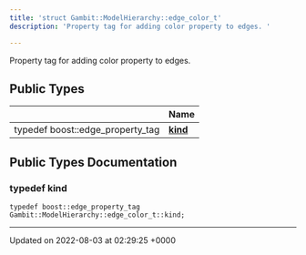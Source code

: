 ```yaml
---
title: 'struct Gambit::ModelHierarchy::edge_color_t'
description: 'Property tag for adding color property to edges. '

---
```









Property tag for adding color property to edges. 

## Public Types

|                | Name           |
| -------------- | -------------- |
| typedef boost::edge_property_tag | **[kind](/documentation/code/colliderbit_development/classes/structgambit_1_1modelhierarchy_1_1edge__color__t/#typedef-kind)**  |

## Public Types Documentation

### typedef kind

```
typedef boost::edge_property_tag Gambit::ModelHierarchy::edge_color_t::kind;
```


-------------------------------

Updated on 2022-08-03 at 02:29:25 +0000